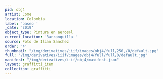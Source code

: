 ```yaml
---
pid: obj4
artist: Come
location: Colombia
label: 'paseo '
_date: '2019'
object_type: Pintura en aerosol
current_location: 'Barranquilla '
source: Foto de Ilian Sanchez
order: '4'
thumbnail: "/img/derivatives/iiif/images/obj4/full/250,/0/default.jpg"
full: "/img/derivatives/iiif/images/obj4/full/full/0/default.jpg"
manifest: "/img/derivatives/iiif/obj4/manifest.json"
layout: graffitti_item
collection: graffitti
---
```

